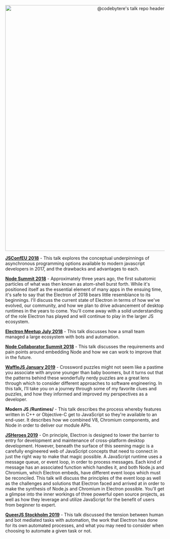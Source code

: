 <p align="center">
  <img width="778" src="https://user-images.githubusercontent.com/2036040/66464336-12e11d80-ea7f-11e9-8e7d-1705341a42d2.png", alt="@codebytere's talk repo header">
</p>

**[JSConfEU 2018](https://2018.jsconf.eu/)** - This talk explores the conceptual underpinnings of asynchronous programming options available to modern javascript developers in 2017, and the drawbacks and advantages to each.

**[Node Summit 2018](http://www.nodesummit.com/)** - Approximately three years ago, the first subatomic particles of what was then known as atom-shell burst forth. While it's positioned itself as the essential element of many apps in the ensuing time, it's safe to say that the Electron of 2018 bears little resemblance to its beginnings. I'll discuss the current state of Electron in terms of how we've evolved, our community, and how we plan to drive advancement of desktop runtimes in the years to come. You'll come away with a solid understanding of the role Electron has played and will continue to play in the larger JS ecosystem.

**[Electron Meetup July 2018](https://www.meetup.com/Bay-Area-Electron-User-Group)** - This talk discusses how a small team managed a large ecosystem with bots and automation.

**[Node Collaborator Summit 2018](https://github.com/nodejs/summit/blob/master/2018-10-Vancouver/agenda.md)** - This talk discusses the requirements and pain points around embedding Node and how we can work to improve that in the future.

**[WaffleJS January 2019](https://wafflejs.com)** - Crossword puzzles might not seem like a pastime you associate with anyone younger than baby boomers, but it turns out that the patterns behind these wonderfully nerdy puzzles are a great lens through which to consider different approaches to software engineering. In this talk, I’ll take you on a journey through some of my favorite clues and puzzles, and how they informed and improved my perspectives as a developer.

**Modern JS /Runtimes/** - This talk describes the process whereby features written in C++ or Objective-C get to JavaScript so they're available to an end-user. It describes how we combined V8, Chromium components, and Node in order to deliver our module APIs.

**[JSHeroes 2019](https://jsheroes.io)** - On principle, Electron is designed to lower the barrier to entry for development and maintenance of cross-platform desktop development. However, beneath the surface of this seeming magic is a carefully engineered web of JavaScript concepts that need to connect in just the right way to make that magic possible. A JavaScript runtime uses a message queue, or event loop, in order to process messages. Each kind of message has an associated function which handles it, and both Node.js and Chromium, which Electron embeds, have different event loops which must be reconciled. This talk will discuss the principles of the event loop as well as the challenges and solutions that Electron faced and arrived at in order to make the synthesis of Node.js and Chromium in Electron possible. You'll get a glimpse into the inner workings of three powerful open source projects, as well as how they leverage and utilize JavaScript for the benefit of users from beginner to expert.

**[QueerJS Stockholm 2019](https://queerjs.com/stockholm)** - This talk discussed the tension between human and bot mediated tasks with automation, the work that Electron has done for its own automated processes, and what you may need to consider when choosing to automate a given task or not.
